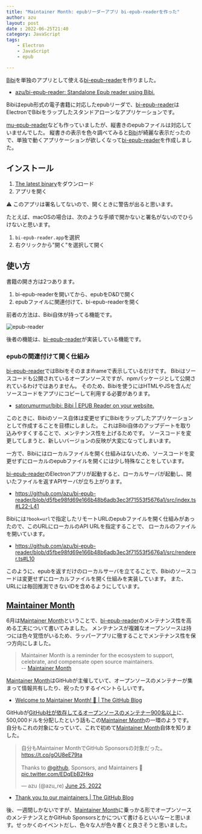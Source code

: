 ```yaml
---
title: "Maintainer Month: epubリーダーアプリ bi-epub-readerを作った"
author: azu
layout: post
date : 2022-06-25T21:40
category: JavaScript
tags:
    - Electron
    - JavaScript
    - epub

---
```


[Bibi](https://bibi.epub.link/)を単独のアプリとして使える[bi-epub-reader](https://github.com/azu/bi-epub-reader)を作りました。

- [azu/bi-epub-reader: Standalone Epub reader using Bibi.](https://github.com/azu/bi-epub-reader)

Bibiはepub形式の電子書籍に対応したepubリーダで、[bi-epub-reader](https://github.com/azu/bi-epub-reader)はElectronでBibiをラップしたスタンドアローンなアプリケーションです。

[mu-epub-reader](https://github.com/azu/mu-epub-reader)なども作っていましたが、縦書きのepubファイルは対応していませんでした。
縦書きの表示を色々調べてみると[Bibi](https://bibi.epub.link/)が綺麗な表示だったので、単独で動くアプリケーションが欲しくなって[bi-epub-reader](https://github.com/azu/bi-epub-reader)を作成しました。

## インストール

1. [The latest binary](https://github.com/azu/bi-epub-reader/releases/latest)をダウンロード
2. アプリを開く

⚠️ このアプリは署名してないので、開くときに警告が出ると思います。

たとえば、macOSの場合は、次のような手順で開かないと署名がないのでひらけないと思います。

1. `bi-epub-reader.app`を選択
2. 右クリックから"開く"を選択して開く

## 使い方

書籍の開き方は2つあります。

1. bi-epub-readerを開いてから、epubをD&Dで開く
2. epubファイルに関連付けて、bi-epub-readerを開く

前者の方法は、Bibi自体が持ってる機能です。

![epub-reader](https://efcl.info/wp-content/uploads/2022/06/25-1656162042.png)

後者の機能は、[bi-epub-reader](https://github.com/azu/bi-epub-reader)が実装している機能です。

### epubの関連付けて開く仕組み

[bi-epub-reader](https://github.com/azu/bi-epub-reader)ではBibiをそのままiframeで表示しているだけです。
Bibiはソースコードも公開されているオープンソースですが、npmパッケージとして公開されているわけではありません。
そのため、Bibiを使うにはHTMLやJSを含んだソースコードをアプリにコピーして利用する必要があります。

- [satorumurmur/bibi: Bibi | EPUB Reader on your website.](https://github.com/satorumurmur/bibi)

このときに、Bibiのソース自体は変更せずにBibiをラップしたアプリケーションとして作成することを目標にしました。
これはBibi自体のアップデートを取り込みやすくすることで、メンテナンス性を上げるためです。
ソースコードを変更してしまうと、新しいバージョンの反映が大変になってしまいます。

一方で、Bibiにはローカルファイルを開く仕組みはないため、ソースコードを変更せずにローカルのepubファイルを開くには少し特殊なことをしています。

[bi-epub-reader](https://github.com/azu/bi-epub-reader)のElectronアプリが起動すると、ローカルサーバが起動し、開いたファイルを返すAPIサーバが立ち上がります。

- <https://github.com/azu/bi-epub-reader/blob/d5fbe98fd69e166b48b6adb3ec3f71553f5676a1/src/index.ts#L22-L41>

Bibiには`?book=url`で指定したリモートURLのepubファイルを開く仕組みがあったので、このURLにローカルのAPI URLを指定することで、
ローカルのファイルを開いています。

- <https://github.com/azu/bi-epub-reader/blob/d5fbe98fd69e166b48b6adb3ec3f71553f5676a1/src/renderer.ts#L10>

このように、epubを返すだけのローカルサーバを立てることで、Bibiのソースコードは変更せずにローカルファイルを開く仕組みを実装しています。
また、URLには毎回推測できないIDを含めるようにしています。

## [Maintainer Month](https://maintainermonth.github.com/)

6月は[Maintainer Month](https://maintainermonth.github.com/)ということで、[bi-epub-reader](https://github.com/azu/bi-epub-reader)のメンテナンス性を高める工夫について書いてみました。
メンテナンスが複雑なオープンソースは持つには色々覚悟がいるため、ラッパーアプリに徹することでメンテナンス性を保つ方向にしました。

> Maintainer Month is a reminder for the ecosystem to support, celebrate, and compensate open source maintainers.  
> -- [Maintainer Month](https://maintainermonth.github.com/)

[Maintainer Month](https://maintainermonth.github.com/)はGitHubが主催していて、オープンソースのメンテナーが集まって情報共有したり、祝ったりするイベントらしいです。

- [Welcome to Maintainer Month! 🎉 | The GitHub Blog](https://github.blog/2022-06-01-welcome-to-maintainer-month/)

GitHubが[GitHub社が依存してるオープンソースのメンテナー900名以上](https://github.com/orgs/github/sponsoring)に、500,000ドルを分配したという話もこの[Maintainer Month](https://maintainermonth.github.com/)の一環のようです。
自分もこれの対象になっていて、これで初めて[Maintainer Month](https://maintainermonth.github.com/)自体を知りました。

<blockquote class="twitter-tweet"><p lang="ja" dir="ltr">自分もMaintainer MonthでGitHub Sponsorsの対象だった。<a href="https://t.co/gOU8eE79ta">https://t.co/gOU8eE79ta</a><br><br>Thanks to <a href="https://twitter.com/github?ref_src=twsrc%5Etfw">@github</a>, Sponsors, and Maintainers 🎉 <a href="https://t.co/EDqEbB2Hkq">pic.twitter.com/EDqEbB2Hkq</a></p>&mdash; azu (@azu_re) <a href="https://twitter.com/azu_re/status/1540496237647917057?ref_src=twsrc%5Etfw">June 25, 2022</a></blockquote>

<script async src="https://platform.twitter.com/widgets.js" charset="utf-8"></script> 

- [Thank you to our maintainers | The GitHub Blog](https://github.blog/2022-06-24-thank-you-to-our-maintainers/)

後、一週間しかないですが、[Maintainer Month](https://maintainermonth.github.com/)に乗っかる形でオープンソースのメンテナンスとかGitHub Sponsorsとかについて書けるといいなーと思います。せっかくのイベントだし、色々な人が色々書くと良さそうと思いました。